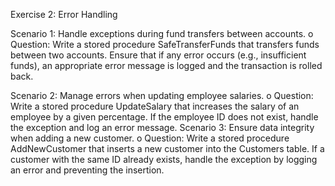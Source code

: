 Exercise 2: Error Handling

Scenario 1: Handle exceptions during fund transfers between accounts.
o	Question: Write a stored procedure SafeTransferFunds that transfers funds between two accounts. Ensure that if any error occurs (e.g., insufficient funds), an appropriate error message is logged and the transaction is rolled back.

Scenario 2: Manage errors when updating employee salaries.
o	Question: Write a stored procedure UpdateSalary that increases the salary of an employee by a given percentage. If the employee ID does not exist, handle the exception and log an error message.
Scenario 3: Ensure data integrity when adding a new customer.
o	Question: Write a stored procedure AddNewCustomer that inserts a new customer into the Customers table. If a customer with the same ID already exists, handle the exception by logging an error and preventing the insertion.
